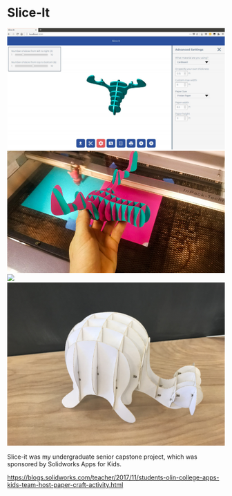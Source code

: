 # Slice-It

![](/content/projects/slice-it/interface.png)
![](/content/projects/slice-it/laserMoose.jpg)
![](/content/projects/slice-it/team.jpg)
![](/content/projects/slice-it/turtle.jpg)

Slice-it was my undergraduate senior capstone project, which was sponsored by Solidworks Apps for Kids.

https://blogs.solidworks.com/teacher/2017/11/students-olin-college-apps-kids-team-host-paper-craft-activity.html

<!-- The Slice It app is part of the SOLIDWORKS Apps for Kids suite. It will allow users to explore the geometrical potential of planar forms coming together to form a shape. Using Shape It, users should be able to virtually create their model before Slice It takes the model and "slices" it into planar pieces that fit together. Drawing from topics familiar to children such as origami, model making, and sewing patterns, the language and examples should be accessible to young minds and hands. Like the other Apps for Kids apps, the goal is to engage young minds in the field of engineering and design and to physically create a 3D object using 2D materials without expensive or unattainable equipment.

Slice It is a web-app that fits into the existing SOLIDWORKS Apps for Kids Suite. It seeks to fill the gap between the creation of digital forms and assembly of the models in the real world. Our goal was to create a tool that can create high-fidelity representations of these models without requiring access to complex tools.

Once a model has been created in Shape It (another existing AFK app), the user “slices” the model with Slice It and prints it on a two dimensional surface for cutting and assembly. Slice It has the added bonus of being compatible with both normal printers as well as laser cutters, allowing for greater precision and ease of assembly if the user has access to the equipment. -->
